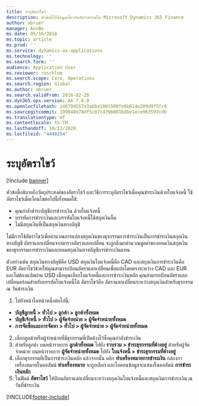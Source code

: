 ```yaml
---
title: ระบุอัตราไขว้
description: หัวข้อนี้ให้ข้อมูลเกี่ยวกับอัตราคร่อมใน Microsoft Dynamics 365 Finance
author: abruer
manager: AnnBe
ms.date: 05/16/2018
ms.topic: article
ms.prod: ''
ms.service: dynamics-ax-applications
ms.technology: ''
ms.search.form: ''
audience: Application User
ms.reviewer: roschlom
ms.search.scope: Core, Operations
ms.search.region: Global
ms.author: abruer
ms.search.validFrom: 2016-02-28
ms.dyn365.ops.version: AX 7.0.0
ms.openlocfilehash: 146794557a3a6ba1801598fe6b814e209d9f5fc6
ms.sourcegitcommit: 199848e78df5cb7c439b001bdbe1ece963593cdb
ms.translationtype: HT
ms.contentlocale: th-TH
ms.lasthandoff: 10/13/2020
ms.locfileid: "4448254"
---
```

# <a name="specify-the-cross-rate"></a>ระบุอัตราไขว้

[!include [banner](../includes/banner.md)]

หัวข้อนี้อธิบายถึงวัตถุประสงค์ของอัตราไขว้ และวิธีการระบุอัตราไขว้เมื่อคุณชำระเงินด้วยใบแจ้งหนี้  ใช้อัตราไขว้เมื่อเงื่อนไขต่อไปนี้ทั้งหมดใช้: 
-   คุณกำลังชำระบัญชีการชำระเงิน ด้วยใบแจ้งหนี้ 
-   บรรทัดการชำระเงินและบรรทัดใบแจ้งหนี้ใช้สกุลเงินอื่น 
-   ไม่มีสกุลเงินที่เป็นสกุลเงินทางบัญชี 

ไม่มีการใช้อัตราไขว้เพื่อคำนวณการแปลงสกุลเงินของธุรกรรมการชำระเงินเป็นการชำระเงินสกุลเงินทางบัญชี อัตราแลกเปลี่ยนจากตารางอัตราแลกเปลี่ยน จะถูกดึงมาคำนวณมูลค่าของยอดเงินสกุลเงินของธุรกรรมการชำระเงินและยอดสกุลเงินทางบัญชีการชำระเงินแทน 

ตัวอย่างเช่น สกุลเงินทางบัญชีคือ USD สกุลเงินใบแจ้งหนี้คือ CAD และสกุลเงินการชำระเงินคือ EUR  อัตราไขว้ช่วยให้คุณสามารถป้อนอัตราแลกเปลี่ยนเพื่อแปลโดยตรงระหว่าง CAD และ EUR และไม่ต้องแปลผ่าน USD เมื่อคุณเลือกใบแจ้งหนี้และการชำระเงินหลัก คุณสามารถป้อนอัตราแลกเปลี่ยนคร่อมสำหรับบรรทัดใบแจ้งหนี้ได้  อัตราไขว้คือ อัตราแลกเปลี่ยนระหว่างสกุลเงินสำหรับธุรกรรม ณ วันชำระเงิน

1.  ไปยังหน้าใดหน้าหนึ่งต่อไปนี้:
- **บัญชีลูกหนี้ > ทั่วไป > ลูกค้า > ลูกค้าทั้งหมด** 
- **บัญชีเจ้าหนี้ > ทั่วไป > ผู้จัดจำหน่าย > ผู้จัดจำหน่ายทั้งหมด** 
- **การจัดซื้อและการจัดหา > ทั่วไป > ผู้จัดจำหน่าย > ผู้จัดจำหน่ายทั้งหมด**
2.  เลือกลูกค้าหรือผู้จำหน่ายที่มีธุรกรรมที่เปิดค้างไว้ซึ่งคุณกำลังชำระเงิน 
3.  สำหรับลูกค้า บนหน้ารายการ **ลูกค้าทั้งหมด** ไปยัง **รวบรวม > ชำระธุรกรรมที่ค้างอยู่** สำหรับผู้จัดจำหน่าย บนหน้ารายการ **ผู้จัดจำหน่ายทั้งหมด** ไปยัง **ใบแจ้งหนี้ > ชำระธุรกรรมที่ค้างอยู่** 
4.  เลือกธุรกรรมที่เป็นการชำระเงินหลัก แล้วจากนั้น คลิก **ทำเครื่องหมายการชำระเงิน** กล่องกาเครื่องหมายในคอลัมน์ **ทำเครื่องหมาย** จะถูกเลือก และไอคอนข้อมูลจะแสดงในคอลัมน์ **การชำระเงินหลัก** 
5.  ในฟิลด์ **อัตราไขว้** ให้ป้อนอัตราแลกเปลี่ยนระหว่างสกุลเงินใบแจ้งหนี้และสกุลเงินการชำระเงิน ณ วันที่ชำระเงิน 


[!INCLUDE[footer-include](../../includes/footer-banner.md)]